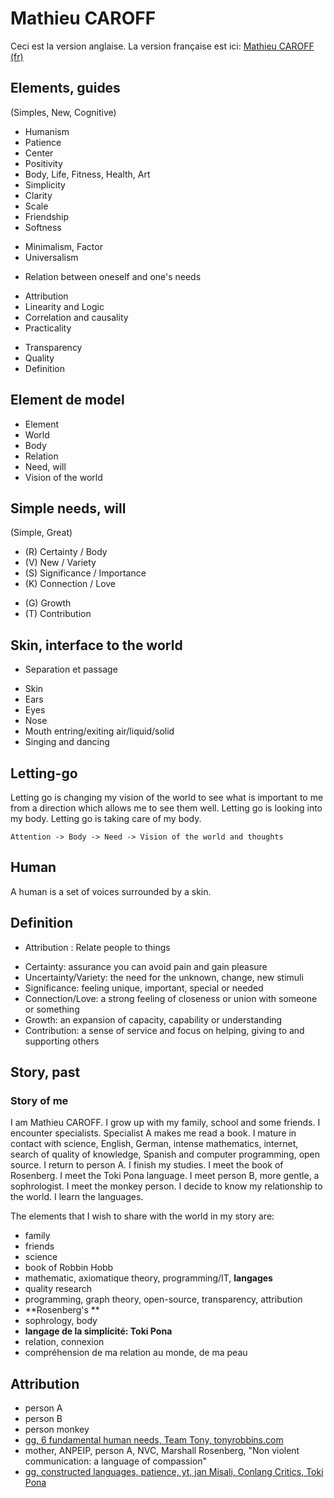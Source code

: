 # Mathieu CAROFF

Ceci est la version anglaise. La version française est ici: [Mathieu CAROFF (fr)](README.fr.md)

## Elements, guides

(Simples, New, Cognitive)

- Humanism
- Patience
- Center
- Positivity
- Body, Life, Fitness, Health, Art
- Simplicity
- Clarity
- Scale
- Friendship
- Softness

+ Minimalism, Factor
+ Universalism

- Relation between oneself and one's needs

+ Attribution
+ Linearity and Logic
+ Correlation and causality
+ Practicality

- Transparency
- Quality
- Definition

## Element de model

- Element
- World
- Body
- Relation
- Need, will
- Vision of the world

## Simple needs, will

(Simple, Great)

- (R) Certainty / Body
- (V) New / Variety
- (S) Significance / Importance
- (K) Connection / Love

+ (G) Growth
+ (T) Contribution

## Skin, interface to the world

+ Separation et passage

- Skin
- Ears
- Eyes
- Nose
- Mouth entring/exiting air/liquid/solid
- Singing and dancing

## Letting-go

Letting go is changing my vision of the world to see what is important to me from a direction which allows me to see them well. Letting go is looking into my body. Letting go is taking care of my body.

```
Attention -> Body -> Need -> Vision of the world and thoughts
```

## Human

A human is a set of voices surrounded by a skin.

## Definition

+ Attribution : Relate people to things

- Certainty: assurance you can avoid pain and gain pleasure
- Uncertainty/Variety: the need for the unknown, change, new stimuli
- Significance: feeling unique, important, special or needed
- Connection/Love: a strong feeling of closeness or union with someone or something
- Growth: an expansion of capacity, capability or understanding
- Contribution: a sense of service and focus on helping, giving to and supporting others

## Story, past

### Story of me

I am Mathieu CAROFF. I grow up with my family, school and some friends. I encounter specialists. Specialist A makes me read a book. I mature in contact with science, English, German, intense mathematics, internet, search of quality of knowledge, Spanish and computer programming, open source. I return to person A. I finish my studies. I meet the book of Rosenberg. I meet the Toki Pona language. I meet person B, more gentle, a sophrologist. I meet the monkey person. I decide to know my relationship to the world. I learn the languages.

The elements that I wish to share with the world in my story are:

- family
- friends
- science
- book of Robbin Hobb
- mathematic, axiomatique theory, programming/IT, **langages**
- quality research
- programming, graph theory, open-source, transparency, attribution
- **Rosenberg's **
- sophrology, body
- **langage de la simplicité: Toki Pona**
- relation, connexion
- compréhension de ma relation au monde, de ma peau

## Attribution

- person A
- person B
- person monkey
- [gg, 6 fundamental human needs, Team Tony, tonyrobbins.com](https://www.tonyrobbins.com/mind-meaning/do-you-need-to-feel-significant/)
- mother, ANPEIP, person A, NVC, Marshall Rosenberg, "Non violent communication: a language of compassion"
- [gg, constructed languages, patience, yt, jan Misali, Conlang Critics, Toki Pona](https://www.youtube.com/watch?v=eLn6LC1RpAo)
